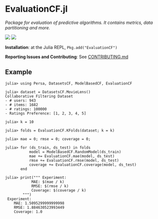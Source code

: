 # EvaluationCF.jl

*Package for evaluation of predictive algorithms. It contains metrics, data partitioning and more.*

[![][ci-img]][ci-url]
[![][codecov-img]][codecov-url]

**Installation**: at the Julia REPL, `Pkg.add("EvaluationCF")`

**Reporting Issues and Contributing**: See [CONTRIBUTING.md](CONTRIBUTING.md)

## Example

```
julia> using Persa, DatasetsCF, ModelBasedCF, EvaluationCF

julia> dataset = DatasetsCF.MovieLens()
Collaborative Filtering Dataset
- # users: 943
- # items: 1682
- # ratings: 100000
- Ratings Preference: [1, 2, 3, 4, 5]

julia> k = 10

julia> folds = EvaluationCF.KFolds(dataset; k = k)

julia> mae = 0; rmse = 0; coverage = 0;

julia> for (ds_train, ds_test) in folds
           model = ModelBasedCF.RandomModel(ds_train)
           mae += EvaluationCF.mae(model, ds_test)
           rmse += EvaluationCF.rmse(model, ds_test)
           coverage += EvaluationCF.coverage(model, ds_test)
       end

julia> print(""" Experiment:
            MAE: $(mae / k)
            RMSE: $(rmse / k)
            Coverage: $(coverage / k)
        """)
 Experiment:
    MAE: 1.5095299999999998
    RMSE: 1.884630523993449
    Coverage: 1.0
```

[ci-img]: https://github.com/JuliaRecsys/EvaluationCF.jl/actions/workflows/CI.yml/badge.svg?branch=master
[ci-url]: https://github.com/JuliaRecsys/EvaluationCF.jl/actions

[codecov-img]: https://img.shields.io/codecov/c/github/JuliaRecsys/EvaluationCF.jl
[codecov-url]: https://codecov.io/gh/JuliaRecsys/EvaluationCF.jl
